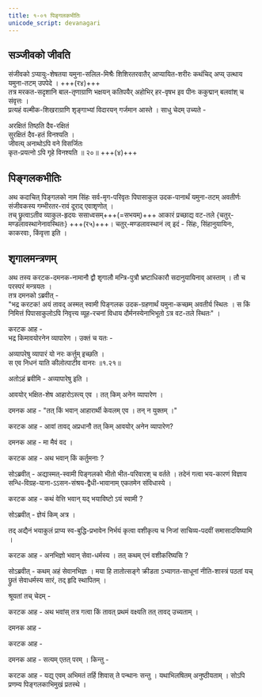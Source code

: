 ```yaml
---
title: १-०१ पिङ्गलकभीतिः
unicode_script: devanagari
---
```


## सञ्जीवको जीवति
संजीवको ऽप्यायुः-शेषतया यमुना-सलिल-मिश्रैः शिशिरतरवातैर् आप्यायित-शरीरः कथंचिद् अप्य् उत्थाय यमुना-तटम् उपपेदे । +++(र४)+++  
तत्र मरकत-सदृशानि बाल-तृणाग्राणि भक्षयन् कतिपयैर् अहोभिर् हर-वृषभ इव पीनः ककुद्मान् बलवांश् च संवृत्तः ।  
प्रत्यहं वल्मीक-शिखराग्राणि शृङ्गाभ्यां विदारयन् गर्जमान आस्ते । साधु चेदम् उच्यते -  

अरक्षितं तिष्ठति दैव-रक्षितं  
सुरक्षितं दैव-हतं विनश्यति ।  
जीवत्य् अनाथोऽपि वने विसर्जितः  
कृत-प्रयत्नो ऽपि गृहे विनश्यति ॥ २०॥ +++(४)+++  

## पिङ्गलकभीतिः
अथ कदाचित् पिङ्गलको नाम सिंहः सर्व-मृग-परिवृतः पिपासाकुल उदक-पानार्थं यमुना-तटम् अवतीर्णः संजीवकस्य गम्भीरतर-रावं दूराद् एवाशृणोत् ।  
तच् छ्रुत्वाऽतीव व्याकुल-हृदयः ससाध्वसम्+++(=सभयम्)+++ आकारं प्रच्छाद्य वट-तले {चतुर्-मण्डलावस्थानेनावस्थितः} +++(र५)+++। चतुर्-मण्डलावस्थानं त्व् इदं - सिंहः, सिंहानुयायिनः, काकरवाः, किंवृत्ता इति ।  

## शृगालमन्त्रणम्

अथ तस्य करटक-दमनक-नामानौ द्वौ शृगालौ मन्त्रि-पुत्रौ भ्रष्टाधिकारौ सदानुयायिनाव् आस्ताम् । तौ च परस्परं मन्त्रयतः ।  
तत्र दमनको ऽब्रवीत् -  
"भद्र करटक! अयं तावद् अस्मत् स्वामी पिङ्गलक उदक-ग्रहणार्थं यमुना-कच्छम् अवतीर्य स्थितः । स किं निमित्तं पिपासाकुलोऽपि निवृत्त्य व्यूह-रचनां विधाय दौर्मनस्येनाभिभूतो ऽत्र वट-तले स्थितः" ।  

करटक आह -  
भद्र किमावयोरनेन व्यापारेण । उक्तं च यतः -  

अव्यापरेषु व्यापारं यो नरः कर्त्तुम् इच्छति ।  
स एव निधनं याति कीलोत्पाटीव वानरः ॥१.२१॥  

<div class="js_include" url="../../upakathAH/01-01_kIlotpATi-vAnara/"  newLevelForH1="3" includeTitle="true"> </div>  

अतोऽहं ब्रवीमि - अव्यापारेषु इति ।

आवयोर् भक्षित-शेष आहारोऽस्त्य् एव । तत् किम् अनेन व्यापारेण ।  

दमनक आह - "तत् किं भवान् आहारार्थी केवलम् एव । तन् न युक्तम् ।"

<div class="js_include" url="../../upadeshAH/arthaH/bhavya-jIvana/"  newLevelForH1="3" includeTitle="true"> </div>  

करटक आह - आवां तावद् अप्रधानौ तत् किम् आवयोर् अनेन व्यापारेण?  

<div class="js_include" url="../../upadeshAH/mantraH/mantraNa-auchitya/"  newLevelForH1="3" includeTitle="true"> </div>  

दमनक आह - मा मैवं वद ।  

<div class="js_include" url="../../upadeshAH/sevA/rAja-sevA-stuti/"  newLevelForH1="3" includeTitle="true"> </div>  

करटक आह - अथ भवान् किं कर्तुमनाः ?

सोऽब्रवीत् - अद्यास्मत्-स्वामी पिङ्गलको भीतो भीत-परिवारश् च वर्तते । तदेनं गत्वा भय-कारणं विज्ञाय सन्धि-विग्रह-याना-ऽऽसन-संश्रय-द्वैधी-भावानाम् एकतमेन संविधास्ये ।  

करटक आह - कथं वेत्ति भवान् यद् भयाविष्टो ऽयं स्वामी ?

सोऽब्रवीत् - ज्ञेयं किम् अत्र ।  

<div class="js_include" url="../../upadeshAH/ingitajnaH/"  newLevelForH1="3" includeTitle="true"> </div>

तद् अद्यैनं भयाकुलं प्राप्य स्व-बुद्धि-प्रभावेन निर्भयं कृत्वा वशीकृत्य च निजां साचिव्य-पदवीं समासादयिष्यामि ।  

करटक आह - अनभिज्ञो भवान् सेवा-धर्मस्य । तत् कथम् एनं वशीकरिष्यसि ?  

सोऽब्रवीत् - कथम् अहं सेवानभिज्ञः । मया हि तातोत्सङ्गे क्रीडता ऽभ्यागत-साधूनां नीति-शास्त्रं पठतां यच् छ्रुतं सेवाधर्मस्य सारं, तद् हृदि स्थापितम् ।  

श्रूयतां तच् चेदम् -  

<div class="js_include" url="../../upadeshAH/sevA/sevA-nIti/"  newLevelForH1="3" includeTitle="true"> </div>

करटक आह - अथ भवांस् तत्र गत्वा किं तावत् प्रथमं
वक्ष्यति तत् तावद् उच्यताम् ।  

दमनक आह -

<div class="js_include" url="../../upadeshAH/mantraH/vAk-paTutA/"  newLevelForH1="3" includeTitle="true"> </div>

करटक आह -

<div class="js_include" url="../../upadeshAH/sevA/sevA-kAThinya/"  newLevelForH1="3" includeTitle="true"> </div>

दमनक आह - सत्यम् एतत् परम् । किन्तु -

<div class="js_include" url="../../upadeshAH/sevA/svAmi-vashIkaraNa/"  newLevelForH1="3" includeTitle="true"> </div>

करटक आह - यद्य् एवम् अभिमतं तर्हि शिवास् ते पन्थानः
सन्तु । यथाभिलषितम् अनुष्ठीयताम् । सोऽपि प्रणम्य
पिङ्गलकाभिमुखं प्रतस्थे ।  
